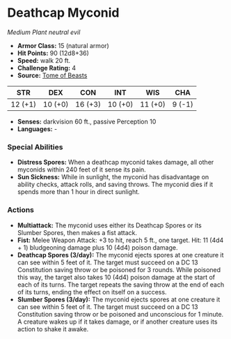 # Deathcap Myconid

*Medium* *Plant* *neutral evil*

- **Armor Class:** 15 (natural armor)
- **Hit Points:** 90 (12d8+36)
- **Speed:** walk 20 ft.
- **Challenge Rating:** 4
- **Source:** [Tome of Beasts](https://koboldpress.com/kpstore/product/tome-of-beasts-for-5th-edition-print/)

| STR | DEX | CON | INT | WIS | CHA |
| --- | --- | --- | --- | --- | --- |
| 12 (+1) | 10 (+0) | 16 (+3) | 10 (+0) | 11 (+0) | 9 (-1) |

- **Senses:** darkvision 60 ft., passive Perception 10
- **Languages:** -
### Special Abilities
- **Distress Spores:** When a deathcap myconid takes damage, all other myconids within 240 feet of it sense its pain.
- **Sun Sickness:** While in sunlight, the myconid has disadvantage on ability checks, attack rolls, and saving throws. The myconid dies if it spends more than 1 hour in direct sunlight.
### Actions
- **Multiattack:** The myconid uses either its Deathcap Spores or its Slumber Spores, then makes a fist attack.
- **Fist:** Melee Weapon Attack: +3 to hit, reach 5 ft., one target. Hit: 11 (4d4 + 1) bludgeoning damage plus 10 (4d4) poison damage.
- **Deathcap Spores (3/day):** The myconid ejects spores at one creature it can see within 5 feet of it. The target must succeed on a DC 13 Constitution saving throw or be poisoned for 3 rounds. While poisoned this way, the target also takes 10 (4d4) poison damage at the start of each of its turns. The target repeats the saving throw at the end of each of its turns, ending the effect on itself on a success.
- **Slumber Spores (3/day):** The myconid ejects spores at one creature it can see within 5 feet of it. The target must succeed on a DC 13 Constitution saving throw or be poisoned and unconscious for 1 minute. A creature wakes up if it takes damage, or if another creature uses its action to shake it awake.
